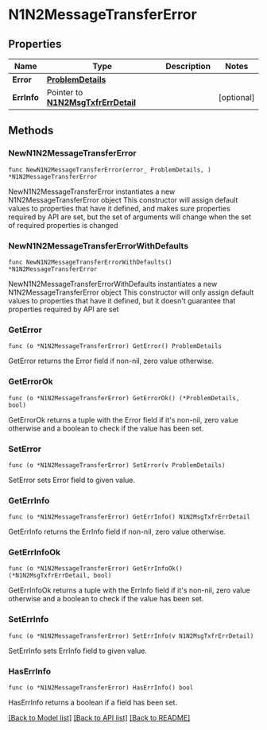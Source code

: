 # N1N2MessageTransferError

## Properties

Name | Type | Description | Notes
------------ | ------------- | ------------- | -------------
**Error** | [**ProblemDetails**](ProblemDetails.md) |  | 
**ErrInfo** | Pointer to [**N1N2MsgTxfrErrDetail**](N1N2MsgTxfrErrDetail.md) |  | [optional] 

## Methods

### NewN1N2MessageTransferError

`func NewN1N2MessageTransferError(error_ ProblemDetails, ) *N1N2MessageTransferError`

NewN1N2MessageTransferError instantiates a new N1N2MessageTransferError object
This constructor will assign default values to properties that have it defined,
and makes sure properties required by API are set, but the set of arguments
will change when the set of required properties is changed

### NewN1N2MessageTransferErrorWithDefaults

`func NewN1N2MessageTransferErrorWithDefaults() *N1N2MessageTransferError`

NewN1N2MessageTransferErrorWithDefaults instantiates a new N1N2MessageTransferError object
This constructor will only assign default values to properties that have it defined,
but it doesn't guarantee that properties required by API are set

### GetError

`func (o *N1N2MessageTransferError) GetError() ProblemDetails`

GetError returns the Error field if non-nil, zero value otherwise.

### GetErrorOk

`func (o *N1N2MessageTransferError) GetErrorOk() (*ProblemDetails, bool)`

GetErrorOk returns a tuple with the Error field if it's non-nil, zero value otherwise
and a boolean to check if the value has been set.

### SetError

`func (o *N1N2MessageTransferError) SetError(v ProblemDetails)`

SetError sets Error field to given value.


### GetErrInfo

`func (o *N1N2MessageTransferError) GetErrInfo() N1N2MsgTxfrErrDetail`

GetErrInfo returns the ErrInfo field if non-nil, zero value otherwise.

### GetErrInfoOk

`func (o *N1N2MessageTransferError) GetErrInfoOk() (*N1N2MsgTxfrErrDetail, bool)`

GetErrInfoOk returns a tuple with the ErrInfo field if it's non-nil, zero value otherwise
and a boolean to check if the value has been set.

### SetErrInfo

`func (o *N1N2MessageTransferError) SetErrInfo(v N1N2MsgTxfrErrDetail)`

SetErrInfo sets ErrInfo field to given value.

### HasErrInfo

`func (o *N1N2MessageTransferError) HasErrInfo() bool`

HasErrInfo returns a boolean if a field has been set.


[[Back to Model list]](../README.md#documentation-for-models) [[Back to API list]](../README.md#documentation-for-api-endpoints) [[Back to README]](../README.md)


